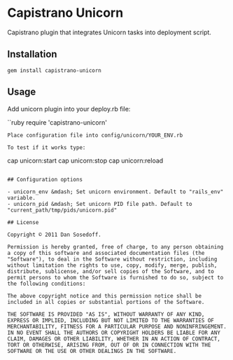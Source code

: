 # Capistrano Unicorn

Capistrano plugin that integrates Unicorn tasks into deployment script.

## Installation

```
gem install capistrano-unicorn
```

## Usage

Add unicorn plugin into your deploy.rb file:

``ruby
require 'capistrano-unicorn'
```
Place configuration file into config/unicorn/YOUR_ENV.rb

To test if it works type:

```
cap unicorn:start
cap unicorn:stop
cap unicorn:reload
```

## Configuration options

- unicorn_env &mdash; Set unicorn environment. Default to "rails_env" variable.
- unicorn_pid &mdash; Set unicorn PID file path. Default to "current_path/tmp/pids/unicorn.pid"

## License

Copyright © 2011 Dan Sosedoff.

Permission is hereby granted, free of charge, to any person obtaining a copy of this software and associated documentation files (the "Software"), to deal in the Software without restriction, including without limitation the rights to use, copy, modify, merge, publish, distribute, sublicense, and/or sell copies of the Software, and to permit persons to whom the Software is furnished to do so, subject to the following conditions:

The above copyright notice and this permission notice shall be included in all copies or substantial portions of the Software.

THE SOFTWARE IS PROVIDED "AS IS", WITHOUT WARRANTY OF ANY KIND, EXPRESS OR IMPLIED, INCLUDING BUT NOT LIMITED TO THE WARRANTIES OF MERCHANTABILITY, FITNESS FOR A PARTICULAR PURPOSE AND NONINFRINGEMENT. IN NO EVENT SHALL THE AUTHORS OR COPYRIGHT HOLDERS BE LIABLE FOR ANY CLAIM, DAMAGES OR OTHER LIABILITY, WHETHER IN AN ACTION OF CONTRACT, TORT OR OTHERWISE, ARISING FROM, OUT OF OR IN CONNECTION WITH THE SOFTWARE OR THE USE OR OTHER DEALINGS IN THE SOFTWARE.